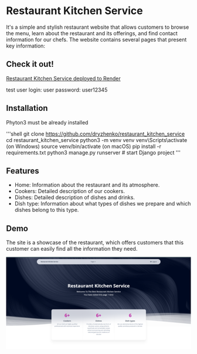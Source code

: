 # Restaurant Kitchen Service

It's a simple and stylish restaurant website that allows customers to browse the menu, 
learn about the restaurant and its offerings, and find contact information for our chefs. 
The website contains several pages that present key information:

## Check it out!

[Restaurant Kitchen Service  deployed to Render](https://restaurant-kitchen-service-cx3e.onrender.com)

test user
login: user
password: user12345

## Installation

Phyton3 must be already installed

'''shell
git clone https://github.com/dryzhenko/restaurant_kitchen_service
cd restaurant_kitchen_service
python3 -m venv venv
venv\Scripts\activate (on Windows)
source venv/bin/activate (on macOS)
pip install -r requirements.txt
python3 manage.py runserver # start Django project 
'''

## Features

* Home: Information about the restaurant and its atmosphere.
* Cookers: Detailed description of our cookers.
* Dishes: Detailed description of dishes and drinks.
* Dish type: Information about what types of dishes we prepare and which dishes belong to this type.

## Demo
The site is a showcase of the restaurant, which offers customers that 
this customer can easily find all the information they need.

![Website Interface](demo.png)